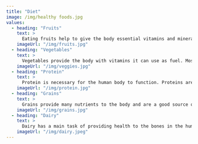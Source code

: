 ```yaml
---
title: "Diet"
image: /img/healthy foods.jpg
values:
  - heading: "Fruits"
    text: >
      Eating fruits help to give the body essential vitamins and minerals it needs. They also provide antioxidants to the body which help it function properly. There is no real drawback from eating much fruit and it is very beneficial to the human body.
    imageUrl: "/img/fruits.jpg"
  - heading: "Vegetables"
    text: >
      Vegetables provide the body with vitamins it can use as fuel. Most vegetables contain high amounts of fiber which is fantastic for your muscles and overall health. Vegetables are also low-fat and do not hold a lot of calories which is great.
    imageUrl: "/img/veggies.jpg"
  - heading: "Protein"
    text: >
      Protein is necessary for the human body to function. Proteins are what makes up the cells in our bodies and is what helps build muscle. Many different kinds of supplements and powders exist but natural protein through foods is the best in my opinion.
    imageUrl: "/img/protein.jpg"
  - heading: "Grains"
    text: >
      Grains provide many nutrients to the body and are a good source of fiber. People that incorporate grains into their diets are also at a lower risk for chronic diseases and other health problems as they grow older.
    imageUrl: "/img/grains.jpg"
  - heading: "Dairy"
    text: >
      Dairy has a main task of providing health to the bones in the human body as well as promoting bone growth. Dairy products contain much calcium and potassium as well as other vitamins such as Vitamin D for the body.
    imageUrl: "/img/dairy.jpeg"
---
```

